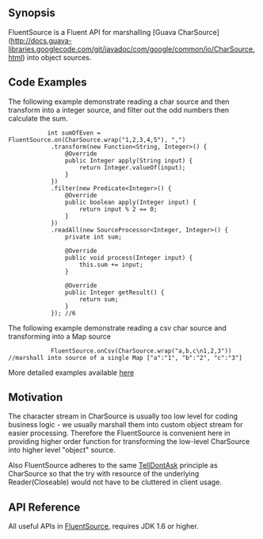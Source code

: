 ## Synopsis
FluentSource is a Fluent API for marshalling [Guava CharSource]
(http://docs.guava-libraries.googlecode.com/git/javadoc/com/google/common/io/CharSource.html) into object sources.

## Code Examples
The following example demonstrate reading a char source and then transform into a integer source, and filter out the 
odd numbers then calculate the sum.

               int sumOfEven = FluentSource.on(CharSource.wrap("1,2,3,4,5"), ",")
                .transform(new Function<String, Integer>() {
                    @Override
                    public Integer apply(String input) {
                        return Integer.valueOf(input);
                    }
                })
                .filter(new Predicate<Integer>() {
                    @Override
                    public boolean apply(Integer input) {
                        return input % 2 == 0;
                    }
                })
                .readAll(new SourceProcessor<Integer, Integer>() {
                    private int sum;

                    @Override
                    public void process(Integer input) {
                        this.sum += input;
                    }

                    @Override
                    public Integer getResult() {
                        return sum;
                    }
                }); //6
                
The following example demonstrate reading a csv char source and transforming into a Map source

                FluentSource.onCsv(CharSource.wrap("a,b,c\n1,2,3")) //marshall into source of a single Map ["a":"1", "b":"2", "c":"3"]
                
More detailed examples available [here](https://github.com/freddfy/FluentSource/blob/master/src/test/guava/ext/source/FluentSourceExample.java)

## Motivation
The character stream in CharSource is usually too low level for coding business logic - we usually marshall them into
custom object stream for easier processing. Therefore the FluentSource is convenient here in providing higher order 
function for transforming the low-level CharSource into higher level "object" source. 

Also FluentSource adheres to the same 
[TellDontAsk](http://martinfowler.com/bliki/TellDontAsk.html) principle as CharSource so that the try with resource of 
the underlying Reader(Closeable) would not have to be cluttered in client usage.

## API Reference
All useful APIs in [FluentSource](https://github.com/freddfy/FluentSource/blob/master/src/main/FluentSource.java), requires JDK 1.6 or higher.
